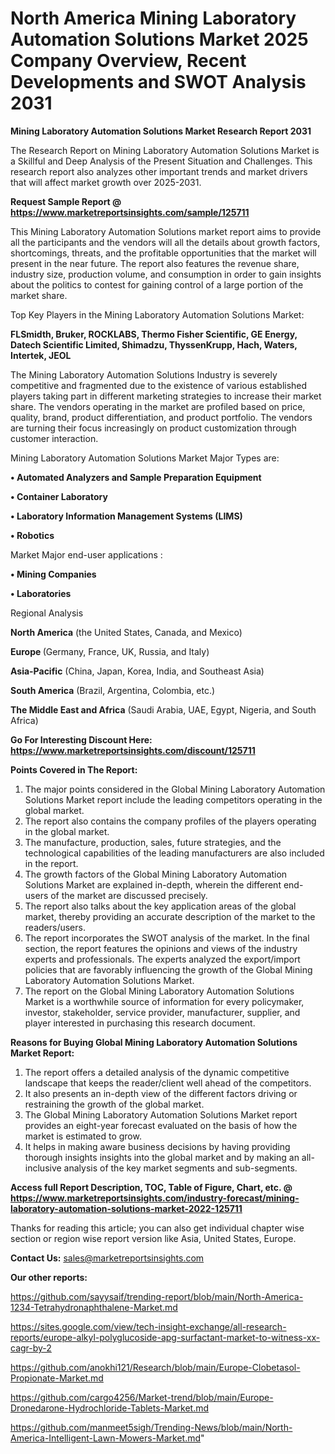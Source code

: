 # North America Mining Laboratory Automation Solutions Market 2025 Company Overview, Recent Developments and SWOT Analysis 2031

<strong>Mining Laboratory Automation Solutions Market Research Report 2031</strong>

The Research Report on Mining Laboratory Automation Solutions Market is a Skillful and Deep Analysis of the Present Situation and Challenges. This research report also analyzes other important trends and market drivers that will affect market growth over 2025-2031.

<strong>Request Sample Report @ <a href=https://www.marketreportsinsights.com/sample/125711>https://www.marketreportsinsights.com/sample/125711</a></strong>

This Mining Laboratory Automation Solutions market report aims to provide all the participants and the vendors will all the details about growth factors, shortcomings, threats, and the profitable opportunities that the market will present in the near future. The report also features the revenue share, industry size, production volume, and consumption in order to gain insights about the politics to contest for gaining control of a large portion of the market share.

Top Key Players in the Mining Laboratory Automation Solutions Market:

<strong>FLSmidth, Bruker, ROCKLABS, Thermo Fisher Scientific, GE Energy, Datech Scientific Limited, Shimadzu, ThyssenKrupp, Hach, Waters, Intertek, JEOL</strong>

The Mining Laboratory Automation Solutions Industry is severely competitive and fragmented due to the existence of various established players taking part in different marketing strategies to increase their market share. The vendors operating in the market are profiled based on price, quality, brand, product differentiation, and product portfolio. The vendors are turning their focus increasingly on product customization through customer interaction.

Mining Laboratory Automation Solutions Market Major Types are:

<strong>• Automated Analyzers and Sample Preparation Equipment

• Container Laboratory

• Laboratory Information Management Systems (LIMS)

• Robotics</strong>

Market Major end-user applications :

<strong>• Mining Companies

• Laboratories</strong>

Regional Analysis

</u><strong><b>North America</b></strong> (the United States, Canada, and Mexico)

<strong><b>Europe </b></strong>(Germany, France, UK, Russia, and Italy)

<strong><b>Asia-Pacific</b></strong> (China, Japan, Korea, India, and Southeast Asia)

<strong><b>South America</b></strong> (Brazil, Argentina, Colombia, etc.)

<strong><b>The Middle East and Africa</b></strong> (Saudi Arabia, UAE, Egypt, Nigeria, and South Africa)

<strong>Go For Interesting Discount Here: <a href=https://www.marketreportsinsights.com/discount/125711>https://www.marketreportsinsights.com/discount/125711</a></strong>

<strong>Points Covered in The Report:</strong>
<ol>
  <li>The major points considered in the Global Mining Laboratory Automation Solutions Market report include the leading competitors operating in the global market.</li>
  <li>The report also contains the company profiles of the players operating in the global market.</li>
  <li>The manufacture, production, sales, future strategies, and the technological capabilities of the leading manufacturers are also included in the report.</li>
  <li>The growth factors of the Global Mining Laboratory Automation Solutions Market are explained in-depth, wherein the different end-users of the market are discussed precisely.</li>
  <li>The report also talks about the key application areas of the global market, thereby providing an accurate description of the market to the readers/users.</li>
  <li>The report incorporates the SWOT analysis of the market. In the final section, the report features the opinions and views of the industry experts and professionals. The experts analyzed the export/import policies that are favorably influencing the growth of the Global Mining Laboratory Automation Solutions Market.</li>
  <li>The report on the Global Mining Laboratory Automation Solutions Market is a worthwhile source of information for every policymaker, investor, stakeholder, service provider, manufacturer, supplier, and player interested in purchasing this research document.</li>
</ol>
<strong>Reasons for Buying Global Mining Laboratory Automation Solutions Market Report:</strong>

<ol>
  <li>The report offers a detailed analysis of the dynamic competitive landscape that keeps the reader/client well ahead of the competitors.</li>
  <li>It also presents an in-depth view of the different factors driving or restraining the growth of the global market.</li>
  <li>The Global Mining Laboratory Automation Solutions Market report provides an eight-year forecast evaluated on the basis of how the market is estimated to grow.</li>
  <li>It helps in making aware business decisions by having providing thorough insights insights into the global market and by making an all-inclusive analysis of the key market segments and sub-segments.</li>
</ol>
<strong>Access full Report Description, TOC, Table of Figure, Chart, etc. @ <a href=https://www.marketreportsinsights.com/industry-forecast/mining-laboratory-automation-solutions-market-2022-125711>https://www.marketreportsinsights.com/industry-forecast/mining-laboratory-automation-solutions-market-2022-125711</a></strong>


Thanks for reading this article; you can also get individual chapter wise section or region wise report version like Asia, United States, Europe.

<strong>Contact Us:</strong>
sales@marketreportsinsights.com

<strong>Our other reports:</strong>

<a href=https://github.com/sayysaif/trending-report/blob/main/North-America-1234-Tetrahydronaphthalene-Market.md>https://github.com/sayysaif/trending-report/blob/main/North-America-1234-Tetrahydronaphthalene-Market.md</a>

<a href=https://sites.google.com/view/tech-insight-exchange/all-research-reports/europe-alkyl-polyglucoside-apg-surfactant-market-to-witness-xx-cagr-by-2>https://sites.google.com/view/tech-insight-exchange/all-research-reports/europe-alkyl-polyglucoside-apg-surfactant-market-to-witness-xx-cagr-by-2</a>

<a href=https://github.com/anokhi121/Research/blob/main/Europe-Clobetasol-Propionate-Market.md>https://github.com/anokhi121/Research/blob/main/Europe-Clobetasol-Propionate-Market.md</a>

<a href=https://github.com/cargo4256/Market-trend/blob/main/Europe-Dronedarone-Hydrochloride-Tablets-Market.md>https://github.com/cargo4256/Market-trend/blob/main/Europe-Dronedarone-Hydrochloride-Tablets-Market.md</a>

<a href=https://github.com/manmeet5sigh/Trending-News/blob/main/North-America-Intelligent-Lawn-Mowers-Market.md>https://github.com/manmeet5sigh/Trending-News/blob/main/North-America-Intelligent-Lawn-Mowers-Market.md</a>"
